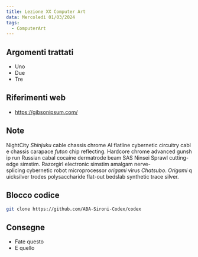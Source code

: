 ```yaml
---
title: Lezione XX Computer Art
data: Mercoledì 01/03/2024
tags:
  - ComputerArt
---
```


## Argomenti trattati

- Uno
- Due
- Tre

## Riferimenti web

- https://gibsonipsum.com/

## Note

NightCity _Shinjuku_ cable chassis chrome AI flatline cybernetic circuitry cable chassis carapace _futon_ chip reflecting. Hardcore chrome advanced gunship run Russian cabal cocaine dermatrode beam SAS Ninsei Sprawl cutting-edge simstim. Razorgirl electronic simstim amalgam nerve-splicing cybernetic robot microprocessor _origami_ virus _Chatsubo_. _Origami_ quicksilver trodes polysaccharide flat-out bedslab synthetic trace silver.

## Blocco codice

```bash
git clone https://github.com/ABA-Sironi-Codex/codex
```

## Consegne

- Fate questo
- E quello